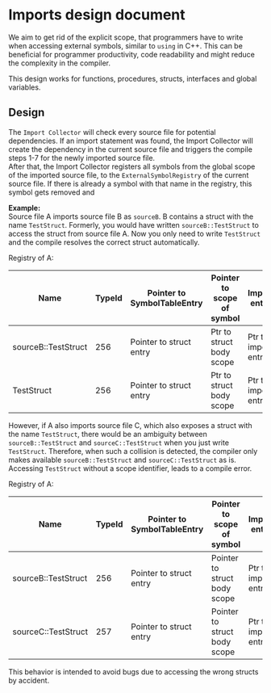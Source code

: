 # Imports design document

We aim to get rid of the explicit scope, that programmers have to write when accessing external symbols, similar to
`using` in C++. This can be beneficial for programmer productivity, code readability and might reduce the complexity
in the compiler.

This design works for functions, procedures, structs, interfaces and global variables.

##  Design

The `Import Collector` will check every source file for potential dependencies. If an import statement was found, the
Import Collector will create the dependency in the current source file and triggers the compile steps 1-7 for the
newly imported source file. <br>
After that, the Import Collector registers all symbols from the global scope of the imported source file, to the
`ExternalSymbolRegistry` of the current source file. If there is already a symbol with that name in the registry,
this symbol gets removed and 

**Example:** <br>
Source file A imports source file B as `sourceB`. B contains a struct with the name `TestStruct`. Formerly, you would
have written `sourceB::TestStruct` to access the struct from source file A. Now you only need to write `TestStruct` and the
compile resolves the correct struct automatically.

Registry of A:

| Name                | TypeId | Pointer to SymbolTableEntry | Pointer to scope of symbol | Import entry        |
|---------------------|--------|-----------------------------|----------------------------|---------------------|
| sourceB::TestStruct | 256    | Pointer to struct entry     | Ptr to struct body scope   | Ptr to import entry |
| TestStruct          | 256    | Pointer to struct entry     | Ptr to struct body scope   | Ptr to import entry |

However, if A also imports source file C, which also exposes a struct with the name `TestStruct`, there would be an
ambiguity between `sourceB::TestStruct` and `sourceC::TestStruct` when you just write `TestStruct`. Therefore, when
such a collision is detected, the compiler only makes available `sourceB::TestStruct` and `sourceC::TestStruct` as is.
Accessing `TestStruct` without a scope identifier, leads to a compile error.

Registry of A:

| Name                | TypeId | Pointer to SymbolTableEntry | Pointer to scope of symbol   | Import entry        |
|---------------------|--------|-----------------------------|------------------------------|---------------------|
| sourceB::TestStruct | 256    | Pointer to struct entry     | Pointer to struct body scope | Ptr to import entry |
| sourceC::TestStruct | 257    | Pointer to struct entry     | Pointer to struct body scope | Ptr to import entry |

This behavior is intended to avoid bugs due to accessing the wrong structs by accident.